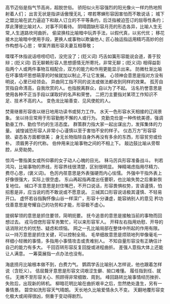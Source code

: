 高节迈俗是指气节高尚，超脱世俗。
骄阳似火形容强烈的阳光像火一样灼热地照射着人们；
出言无状是指讲话傲慢无礼；
噤若寒蝉形容因害怕而不敢说话；
城下之盟比喻在武力逼迫下和敌人订立的不平等条约，后泛指被迫签订的屈辱性条约；
厚此薄彼比喻对人、对事不同看待。
阴晴圆缺形容月亮的形态各异，比喻人生无常,人生道路坎坷曲折。
偷梁换柱比喻暗中玩弄手法，以假代真，以劣代优；
移花接木比喻暗中使用手段，更换人或事物以欺骗他人;
匠心独运指运用精巧高妙的创作构想与心思；
举案齐眉形容夫妻互相尊敬；

喋喋不休指说话唠唠叨叨，没完没了；(贬义词)
巧舌如簧形容能说会道，善于狡辩；(贬义词)
百无聊赖形容人思想感情无所寄托，非常无聊；(贬义词)
相得益彰指两个人或两件事物互相配合，双方的能力和作用更能显示出来。
防微杜渐比喻在坏事情坏思想萌芽的时候就加以制止,不让它发展。
心领神会意思是指对方没有明说，心里已经领会。
异曲同工指不同的说法或做法都收到同样的效果。
孤芳自赏指自命清高，自我欣赏的人。也指脱离群众，自以为了不起。
沽名钓誉意思是使用各种不正当手段以谋取好的名声和荣誉。
二把刀主要指对某项工作知识不足、技术不高的人。
变色龙比喻善变、见风使舵的人。

焚膏继晷形容夜以继日地用功读书或努力工作。‌
水天一色形容水天相接的辽阔景象。‌
坐以待旦常用于形容勤勉不懈的人或行为。
克勤克俭是一种传统美德，‌强调勤奋工作、‌勤俭节约的生活态度。‌
群策群力指大家一起出谋出力，‌发挥集体的力量。‌
诚惶诚恐形容人非常小心谨慎以至于害怕不安的样子。‌
仪态万方”形容容貌、姿态各方面都很美；
身无长物指除自身外再没有多余的东西，形容贫穷或俭朴。
须眉男子的代称。
伯仲用来比喻事物之间的不相上下。‌
敲边鼓比喻从旁帮腔，从旁助势。

惊鸿一瞥指美女或所仰慕的女子动人心魄的目光。
秣马厉兵形容准备战斗。
判若鸿沟，比喻事物的界线，形容界线很清楚，区别很明显。
殚精竭虑指用尽精力、费尽心思，(褒义词)。
色厉内荏意思是外表强硬而内心怯懦。
外强中干指外表上好像很强大，实际上很空虚。
东山再起指再度出任要职，也比喻失势之后重新恢复地位。
缄口不言意思是封住嘴巴，不开口说话，形容畏惧权势，言语谨慎，怕招惹是非，应当说的而不敢说或不愿意说。
三缄其口形容说话极其谨慎、不轻易开口。
虚怀若谷指胸怀像山谷一样深广，形容十分谦虚，能容纳别人的意见
矜功伐善意思是夸耀自己的功劳和才能，形容极不虚心。

提纲挈领的意思是抓住要领，简明扼要。
抚今追昔的意思是接触当前的事物而回想过去。
戎马倥偬形容军务繁忙，可以来形容军人。
开释左右指用劝慰、开导的话消除对方的忧愁、疑虑和烦恼。
网之一孔比喻局部在整体中所起的作用有限‌。‌
以一持万意思是抓住关键，可以控制全局‌。
毛举细故意思是烦琐地列举像毫毛一样细小轻微的事情，多指用小事情攻击或责难别人。
不知自量形容没有正确估计自己的能力有多大。
千回百转形容反复回旋或进程曲折。
差强人意指大体上还能让人满意。
一筹莫展指一点办法也没有。

海底捞月比喻根本做不到，白费力气。
鹦鹉学舌比喻别人怎样说，他也跟着怎样说（含贬义）。
佶屈聱牙意思是形容文词艰涩生僻、拗口难懂。
履任指到任、就任。
无微不至形容关心、照顾得非常细致、周到。
峰回路转比喻事情经历挫折、失败后，出现新的转机。
柳暗花明比喻在曲折艰辛之后，忽然绝处逢生，另有一番情景。
碧空如洗形容天气晴朗。
天长地久比喻爱情永久不变。
天翻地覆形容变化极大或闹得很凶，侧重于变动得剧烈。











